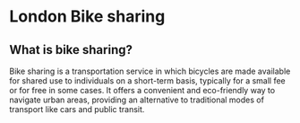 # London Bike sharing

## What is bike sharing?
Bike sharing is a transportation service in which bicycles are made available for shared use to individuals on a short-term basis, typically for a small fee or for free in some cases. It offers a convenient and eco-friendly way to navigate urban areas, providing an alternative to traditional modes of transport like cars and public transit.

